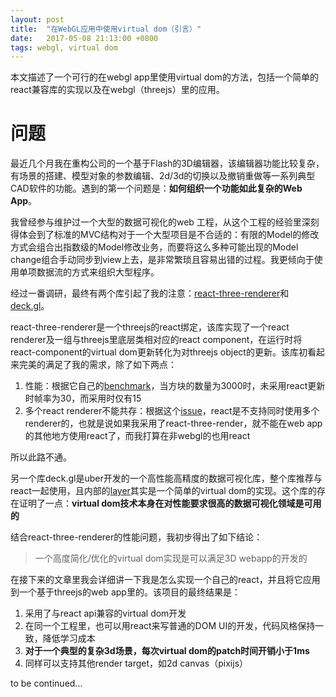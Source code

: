 ```yaml
---
layout: post
title:  "在WebGL应用中使用virtual dom（引言）"
date:   2017-05-08 21:13:00 +0800
tags: webgl, virtual dom
---
```


本文描述了一个可行的在webgl app里使用virtual dom的方法，包括一个简单的react兼容库的实现以及在webgl（threejs）里的应用。

# 问题
最近几个月我在重构公司的一个基于Flash的3D编辑器，该编辑器功能比较复杂，有场景的搭建、模型对象的参数编辑、2d/3d的切换以及撤销重做等一系列典型CAD软件的功能。遇到的第一个问题是：**如何组织一个功能如此复杂的Web App**。

我曾经参与维护过一个大型的数据可视化的web 工程，从这个工程的经验里深刻得体会到了标准的MVC结构对于一个大型项目是不合适的：有限的Model的修改方式会组合出指数级的Model修改业务，而要将这么多种可能出现的Model change组合手动同步到view上去，是非常繁琐且容易出错的过程。我更倾向于使用单项数据流的方式来组织大型程序。

经过一番调研，最终有两个库引起了我的注意：[react-three-renderer](https://github.com/toxicFork/react-three-renderer)和[deck.gl](https://uber.github.io/deck.gl/)。

react-three-renderer是一个threejs的react绑定，该库实现了一个react renderer及一组与threejs里底层类相对应的react component，在运行时将react-component的virtual dom更新转化为对threejs object的更新。该库初看起来完美的满足了我的需求，除了如下两点：

1. 性能：根据它自己的[benchmark](http://toxicfork.github.io/react-three-renderer-example/#/benchmarks_rotating_cubes_react)，当方块的数量为3000时，未采用react更新时帧率为30，而采用时仅有15
2. 多个react renderer不能共存：根据这个[issue](todo)，react是不支持同时使用多个renderer的，也就是说如果我采用了react-three-render，就不能在web app的其他地方使用react了，而我打算在非webgl的也用react

所以此路不通。

另一个库deck.gl是uber开发的一个高性能高精度的数据可视化库，整个库推荐与react一起使用，且内部的[layer](https://github.com/uber/deck.gl/blob/master/src/lib/layer.js)其实是一个简单的virtual dom的实现。这个库的存在证明了一点：**virtual dom技术本身在对性能要求很高的数据可视化领域是可用的**

结合react-three-renderer的性能问题，我初步得出了如下结论：

> 一个高度简化/优化的virtual dom实现是可以满足3D webapp的开发的

在接下来的文章里我会详细讲一下我是怎么实现一个自己的react，并且将它应用到一个基于threejs的web app里的。该项目的最终结果是：

1. 采用了与react api兼容的virtual dom开发
2. 在同一个工程里，也可以用react来写普通的DOM UI的开发，代码风格保持一致，降低学习成本
3. **对于一个典型的复杂3d场景，每次virtual dom的patch时间开销小于1ms**
4. 同样可以支持其他render target，如2d canvas（pixijs）

to be continued...
